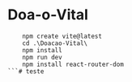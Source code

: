 # Doa-o-Vital

```npm
    npm create vite@latest
    cd .\Doacao-Vital\
    npm install
    npm run dev
    npm install react-router-dom
```#   t e s t e  
 